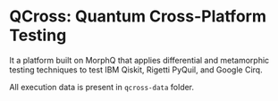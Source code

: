 # QCross: Quantum Cross-Platform Testing

It a platform built on MorphQ that applies differential and metamorphic testing techniques to test IBM Qiskit, Rigetti PyQuil, and Google Cirq.

All execution data is present in `qcross-data` folder.
